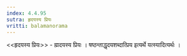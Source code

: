 ```yaml
---
index: 4.4.95
sutra: हृदयस्य प्रियः
vritti: balamanorama
---
```


<<हृदयस्य प्रियः>> - ह्मदयस्य प्रियः । षष्ठन्ताद्धृदयशब्दात्प्रिय इत्यर्थे यत्स्यादित्यर्थः । 